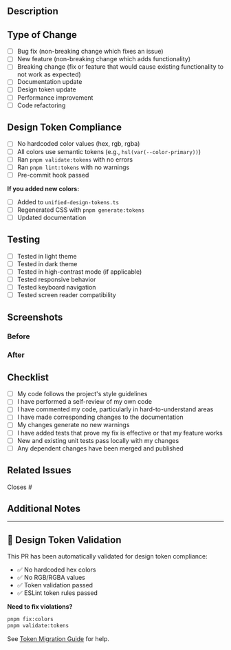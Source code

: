 ## Description
<!-- Provide a brief description of the changes in this PR -->

## Type of Change
<!-- Mark the relevant option with an "x" -->

- [ ] Bug fix (non-breaking change which fixes an issue)
- [ ] New feature (non-breaking change which adds functionality)
- [ ] Breaking change (fix or feature that would cause existing functionality to not work as expected)
- [ ] Documentation update
- [ ] Design token update
- [ ] Performance improvement
- [ ] Code refactoring

## Design Token Compliance
<!-- REQUIRED: All PRs must comply with semantic token standards -->

- [ ] No hardcoded color values (hex, rgb, rgba)
- [ ] All colors use semantic tokens (e.g., `hsl(var(--color-primary))`)
- [ ] Ran `pnpm validate:tokens` with no errors
- [ ] Ran `pnpm lint:tokens` with no warnings
- [ ] Pre-commit hook passed

**If you added new colors:**
- [ ] Added to `unified-design-tokens.ts`
- [ ] Regenerated CSS with `pnpm generate:tokens`
- [ ] Updated documentation

## Testing
<!-- Describe the tests you ran and how to reproduce them -->

- [ ] Tested in light theme
- [ ] Tested in dark theme
- [ ] Tested in high-contrast mode (if applicable)
- [ ] Tested responsive behavior
- [ ] Tested keyboard navigation
- [ ] Tested screen reader compatibility

## Screenshots
<!-- If applicable, add screenshots to help explain your changes -->

### Before
<!-- Screenshot before changes -->

### After
<!-- Screenshot after changes -->

## Checklist
<!-- Mark completed items with an "x" -->

- [ ] My code follows the project's style guidelines
- [ ] I have performed a self-review of my own code
- [ ] I have commented my code, particularly in hard-to-understand areas
- [ ] I have made corresponding changes to the documentation
- [ ] My changes generate no new warnings
- [ ] I have added tests that prove my fix is effective or that my feature works
- [ ] New and existing unit tests pass locally with my changes
- [ ] Any dependent changes have been merged and published

## Related Issues
<!-- Link related issues using #issue_number -->

Closes #

## Additional Notes
<!-- Add any additional notes or context about the PR -->

---

## 🎨 Design Token Validation

This PR has been automatically validated for design token compliance:

- ✅ No hardcoded hex colors
- ✅ No RGB/RGBA values
- ✅ Token validation passed
- ✅ ESLint token rules passed

**Need to fix violations?**
```bash
pnpm fix:colors
pnpm validate:tokens
```

See [Token Migration Guide](../docs/TOKEN_MIGRATION_GUIDE.md) for help.
